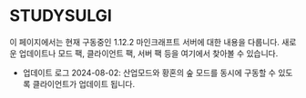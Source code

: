 # STUDYSULGI
이 페이지에서는 현재 구동중인 1.12.2 마인크래프트 서버에 대한 내용을 다룹니다.
새로운 업데이트나 모드 팩, 클라이언트 팩, 서버 팩 등을 여기에서 찾아볼 수 있습니다.

- 업데이트 로그
2024-08-02: 산업모드와 황혼의 숲 모드를 동시에 구동할 수 있도록 클라이언트가 업데이트 됩니다.
